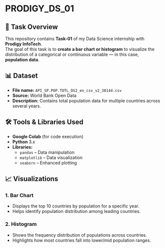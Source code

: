 # PRODIGY_DS_01

## 📌 Task Overview
This repository contains **Task-01** of my Data Science internship with **Prodigy InfoTech**.  
The goal of this task is to **create a bar chart or histogram** to visualize the distribution of a categorical or continuous variable — in this case, **population data**.


## 📊 Dataset
- **File name:** `API_SP.POP.TOTL_DS2_en_csv_v2_38144.csv`
- **Source:** World Bank Open Data
- **Description:** Contains total population data for multiple countries across several years.


## 🛠️ Tools & Libraries Used
- **Google Colab** (for code execution)
- **Python** 3.x
- **Libraries:**
  - `pandas` – Data manipulation
  - `matplotlib` – Data visualization
  - `seaborn` – Enhanced plotting


## 📈 Visualizations
### 1. **Bar Chart**
- Displays the top 10 countries by population for a specific year.
- Helps identify population distribution among leading countries.

### 2. **Histogram**
- Shows the frequency distribution of populations across countries.
- Highlights how most countries fall into lower/mid population ranges.
